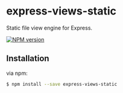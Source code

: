 express-views-static
==========================

Static file view engine for Express.

[![NPM version](https://badge.fury.io/js/express-views-static.png)](http://badge.fury.io/js/express-views-static)

## Installation

via npm:

```bash
$ npm install --save express-views-static
```
